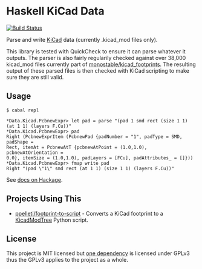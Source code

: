 # Haskell KiCad Data
[![Build Status](https://travis-ci.org/monostable/haskell-kicad-data.svg?branch=master)](https://travis-ci.org/monostable/haskell-kicad-data)

Parse and write [KiCad](http://kicad-pcb.org) data (currently .kicad_mod files only).

This library is tested with QuickCheck to ensure it can parse whatever it outputs. 
The parser is also fairly regularily checked against over 38,000 kicad_mod files currently part of [monostable/kicad_footprints](https://github.com/monostable/kicad_footprints). The resulting output of these parsed files is then checked with KiCad scripting to make sure they are still valid.

## Usage

    $ cabal repl

```
*Data.Kicad.PcbnewExpr> let pad = parse "(pad 1 smd rect (size 1 1) (at 1 1) (layers F.Cu))"
*Data.Kicad.PcbnewExpr> pad
Right (PcbnewExprItem (PcbnewPad {padNumber = "1", padType = SMD, padShape =
Rect, itemAt = PcbnewAtT {pcbnewAtPoint = (1.0,1.0), pcbnewAtOrientation =
0.0}, itemSize = (1.0,1.0), padLayers = [FCu], padAttributes_ = []}))
*Data.Kicad.PcbnewExpr> fmap write pad
Right "(pad \"1\" smd rect (at 1 1) (size 1 1) (layers F.Cu))"
```

See [docs on Hackage](https://hackage.haskell.org/package/kicad-data).


## Projects Using This

- [ppelleti/footprint-to-script](https://github.com/ppelleti/footprint-to-script) - Converts a KiCad footprint to a [KicadModTree](https://github.com/pointhi/kicad-footprint-generator) Python script.

## License

This project is MIT licensed but [one dependency](https://hackage.haskell.org/package/pretty-compact) is licensed under GPLv3 thus the GPLv3 applies to the project as a whole.

